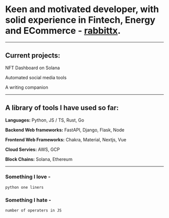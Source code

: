 # Keen and motivated developer, with solid experience in Fintech, Energy and ECommerce - [rabbittx](https://www.rabbittx.com).

---

## Current projects:  

NFT Dashboard on Solana

Automated social media tools

A writing companion

---

## A library of tools I have used so far:

**Languages:** Python, JS / TS, Rust, Go

**Backend Web frameworks:** FastAPI, Django, Flask, Node

**Frontend Web Frameworks:** Chakra, Material, Nextjs, Vue

**Cloud Servies:** AWS, GCP

**Block Chains:** Solana, Ethereum

---

### Something I love - 

``` python one liners ```

### Something I hate - 

``` number of operaters in JS ```
